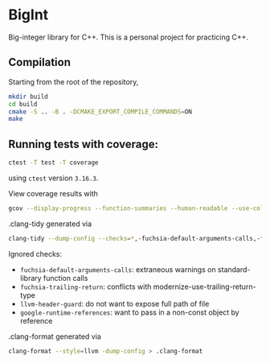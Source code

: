 # BigInt

Big-integer library for C++. This is a personal project for practicing C++.

## Compilation

Starting from the root of the repository,

```sh
mkdir build
cd build
cmake -S .. -B . -DCMAKE_EXPORT_COMPILE_COMMANDS=ON
make
```

## Running tests with coverage:

```sh
ctest -T test -T coverage
```
using `ctest` version `3.16.3`.

View coverage results with 

```sh
gcov --display-progress --function-summaries --human-readable --use-colors CMakeFiles/tests.dir/BigInt/tests/big_int_tester.cpp.o --stdout
```

.clang-tidy generated via

```sh
clang-tidy --dump-config --checks=*,-fuchsia-default-arguments-calls,-fuchsia-trailing-return,-llvm-header-guard,-google-runtime-references -- --std=c++20 > .clang-tidy
```

Ignored checks:

- `fuchsia-default-arguments-calls`: extraneous warnings on standard-library function calls
- `fuchsia-trailing-return`: conflicts with modernize-use-trailing-return-type
- `llvm-header-guard`: do not want to expose full path of file
- `google-runtime-references`: want to pass in a non-const object by reference

.clang-format generated via

```sh
clang-format --style=llvm -dump-config > .clang-format
```
